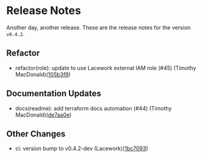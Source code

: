 # Release Notes
Another day, another release. These are the release notes for the version `v0.4.2`.

## Refactor
* refactor(role): update to use Lacework external IAM role (#45) (Timothy MacDonald)([105b3f9](https://github.com/lacework/terraform-aws-iam-role/commit/105b3f96dfc86fa7375799253298a5b67cc2f4a9))
## Documentation Updates
* docs(readme): add terraform docs automation (#44) (Timothy MacDonald)([de7aa0e](https://github.com/lacework/terraform-aws-iam-role/commit/de7aa0ecc6199905ad25879806c9cde3cce0b570))
## Other Changes
* ci: version bump to v0.4.2-dev (Lacework)([1bc7093](https://github.com/lacework/terraform-aws-iam-role/commit/1bc709324a22dce2e5a2a07eebd9ee599f1d6d52))
